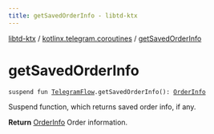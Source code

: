 ```yaml
---
title: getSavedOrderInfo - libtd-ktx
---
```


[libtd-ktx](../index.html) / [kotlinx.telegram.coroutines](index.html) / [getSavedOrderInfo](./get-saved-order-info.html)

# getSavedOrderInfo

`suspend fun `[`TelegramFlow`](../kotlinx.telegram.core/-telegram-flow/index.html)`.getSavedOrderInfo(): `[`OrderInfo`](https://tdlibx.github.io/td/docs/org/drinkless/td/libcore/telegram/TdApi/OrderInfo.html)

Suspend function, which returns saved order info, if any.

**Return**
[OrderInfo](https://tdlibx.github.io/td/docs/org/drinkless/td/libcore/telegram/TdApi/OrderInfo.html) Order information.

